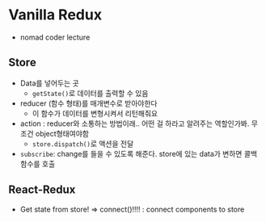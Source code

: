 # Vanilla Redux

- nomad coder lecture

## Store

- Data를 넣어두는 곳
  - `getState()`로 데이터를 출력할 수 있음
- reducer (함수 형태)를 매개변수로 받아야한다
  - 이 함수가 데이터를 변형시켜서 리턴해줘요
- action : reducer와 소통하는 방법이래.. 어떤 걸 하라고 알려주는 역할인가봐. 무조건 object형태여야함
  - `store.dispatch()`로 액션을 전달
- `subscribe`: change를 들을 수 있도록 해준다. store에 있는 data가 변하면 콜백함수를 호출

## React-Redux

- Get state from store! => connect()!!!! : connect components to store
